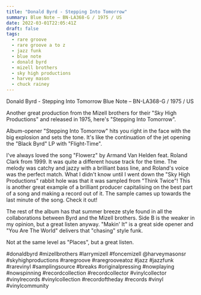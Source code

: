 ```yaml
---
title: "Donald Byrd - Stepping Into Tomorrow"
summary: Blue Note – BN-LA368-G / 1975 / US
date: 2022-03-01T22:05:41Z
draft: false
tags:
  - rare groove
  - rare groove a to z
  - jazz funk
  - blue note
  - donald byrd
  - mizell brothers
  - sky high productions
  - harvey mason
  - chuck rainey
---
```

Donald Byrd - Stepping Into Tomorrow
Blue Note – BN-LA368-G / 1975 / US

Another great production from the Mizell brothers for their "Sky High Productions" and released in 1975, here's "Stepping Into Tomorrow".

Album-opener "Stepping Into Tomorrow" hits you right in the face with the big explosion and sets the tone. It's like the continuation of the jet opening the "Black Byrd" LP with "Flight-Time".

I've always loved the song "Flowerz" by Armand Van Helden feat. Roland Clark from 1999. It was quite a different house track for the time. The melody was catchy and jazzy with a brilliant bass line, and Roland's voice was the perfect match. What I didn't know until I went down the "Sky High Productions" rabbit hole was that it was sampled from "Think Twice"! This is another great example of a brilliant producer capitalising on the best part of a song and making a record out of it. The sample cames up towards the last minute of the song. Check it out!

The rest of the album has that summer breeze style found in all the collaborations between Byrd and the Mizell brothers. Side B is the weaker in my opinion, but a great listen anyway. "Makin' It" is a great side opener and "You Are The World" delivers that "chasing" style funk.

Not at the same level as "Places", but a great listen.

#donaldbyrd #mizellbrothers #larrymizell #foncemizell @harveymasonsr #skyhighproductions #raregroove #raregrooveatoz #jazz #jazzfunk #rarevinyl #samplingsource #breaks #originalpressing #nowplaying #nowspinning #recordcollection #recordcollector #vinylcollector #vinylrecords #vinylcollection #recordoftheday #records #vinyl #vinylcommunity
